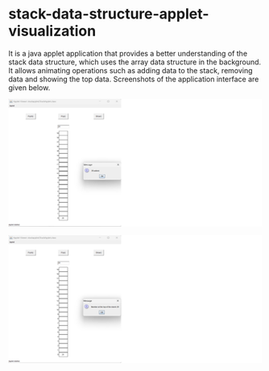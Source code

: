 # stack-data-structure-applet-visualization
It is a java applet application that provides a better understanding of the stack data structure, which uses the array data structure in the background. It allows animating operations such as adding data to the stack, removing data and showing the top data. Screenshots of the application interface are given below.

![alt](https://github.com/MuhammedGzel/stack-data-structure-applet-visualization/blob/main/addScreenshot.png)

![alt](https://github.com/MuhammedGzel/stack-data-structure-applet-visualization/blob/main/returnTopScreenshot.png)
